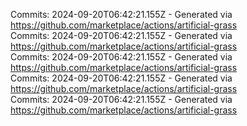 Commits: 2024-09-20T06:42:21.155Z - Generated via https://github.com/marketplace/actions/artificial-grass
<br>
Commits: 2024-09-20T06:42:21.155Z - Generated via https://github.com/marketplace/actions/artificial-grass
<br>
Commits: 2024-09-20T06:42:21.155Z - Generated via https://github.com/marketplace/actions/artificial-grass
<br>
Commits: 2024-09-20T06:42:21.155Z - Generated via https://github.com/marketplace/actions/artificial-grass
<br>
Commits: 2024-09-20T06:42:21.155Z - Generated via https://github.com/marketplace/actions/artificial-grass
<br>
